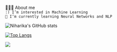 👩🏻‍💻 About me <br />
`:) I’m interested in Machine Learning` <br />
`🌱 I’m currently learning Neural Networks and NLP` <br />

![Niharika's GitHub stats](https://github-readme-stats.vercel.app/api?username=deokarniharika&show_icons=true&theme=tokyonight)

[![Top Langs](https://github-readme-stats.vercel.app/api/top-langs/?username=deokarniharika&layout=compact)](https://github.com/deokarniharika/github-readme-stats)

![](https://komarev.com/ghpvc/?username=your-github-deokarniharika&color=5c848a) 
<!---
deokarniharika/deokarniharika is a ✨ special ✨ repository because its `README.md` (this file) appears on your GitHub profile.
You can click the Preview link to take a look at your changes.
--->
